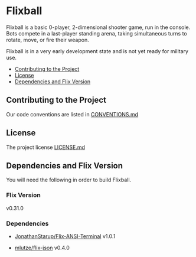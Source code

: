 # Flixball

Flixball is a basic 0-player, 2-dimensional shooter game,
run in the console.
Bots compete in a last-player standing arena, taking simultaneous turns to rotate, move, or fire their weapon.

Flixball is in a very early development state and is not yet ready
for military use.

* [Contributing to the Project](#contributing-to-the-project)
* [License](#license)
* [Dependencies and Flix Version](#dependencies-and-flix-version)

## Contributing to the Project
Our code conventions are listed in [CONVENTIONS.md](./CONVENTIONS.md)

## License
The project license [LICENSE.md](./LICENSE.md)

## Dependencies and Flix Version
You will need the following in order to build Flixball.

### Flix Version
v0.31.0

### Dependencies

* [JonathanStarup/Flix-ANSI-Terminal](https://github.com/JonathanStarup/Flix-ANSI-Terminal) v1.0.1

* [mlutze/flix-json](https://github.com/mlutze/flix-json) v0.4.0
